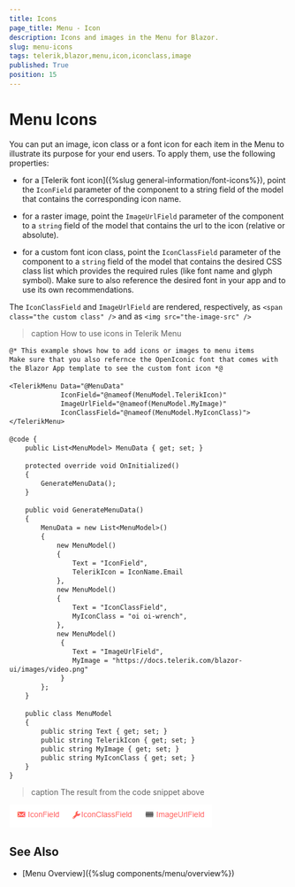 ```yaml
---
title: Icons
page_title: Menu - Icon
description: Icons and images in the Menu for Blazor.
slug: menu-icons
tags: telerik,blazor,menu,icon,iconclass,image
published: True
position: 15
---
```


# Menu Icons

You can put an image, icon class or a font icon for each item in the Menu to illustrate its purpose for your end users. To apply them, use the following properties:

* for a [Telerik font icon]({%slug general-information/font-icons%}), point the `IconField` parameter of the component to a string field of the model that contains the corresponding icon name.

* for a raster image, point the `ImageUrlField` parameter of the component to a `string` field of the model that contains the url to the icon (relative or absolute).

* for a custom font icon class, point the `IconClassField` parameter of the component to a `string` field of the model that contains the desired CSS class list which provides the required rules (like font name and glyph symbol). Make sure to also reference the desired font in your app and to use its own recommendations.

The `IconClassField` and `ImageUrlField` are rendered, respectively, as `<span class="the custom class" />` and as `<img src="the-image-src" />`

>caption How to use icons in Telerik Menu

````CSHTML
@* This example shows how to add icons or images to menu items
Make sure that you also refernce the OpenIconic font that comes with the Blazor App template to see the custom font icon *@

<TelerikMenu Data="@MenuData"
             IconField="@nameof(MenuModel.TelerikIcon)"
             ImageUrlField="@nameof(MenuModel.MyImage)"
             IconClassField="@nameof(MenuModel.MyIconClass)">
</TelerikMenu>

@code {
    public List<MenuModel> MenuData { get; set; }

    protected override void OnInitialized()
    {
        GenerateMenuData();
    }

    public void GenerateMenuData()
    {
        MenuData = new List<MenuModel>()
        {
            new MenuModel()
            {
                Text = "IconField",
                TelerikIcon = IconName.Email
            },
            new MenuModel()
            {
                Text = "IconClassField",
                MyIconClass = "oi oi-wrench",
            },
            new MenuModel()
             {
                Text = "ImageUrlField",
                MyImage = "https://docs.telerik.com/blazor-ui/images/video.png"
             }
        };
    }

    public class MenuModel
    {
        public string Text { get; set; }
        public string TelerikIcon { get; set; }
        public string MyImage { get; set; }
        public string MyIconClass { get; set; }
    }
}
````

>caption The result from the code snippet above

![icons](images/icons.png)

## See Also

  * [Menu Overview]({%slug components/menu/overview%})

